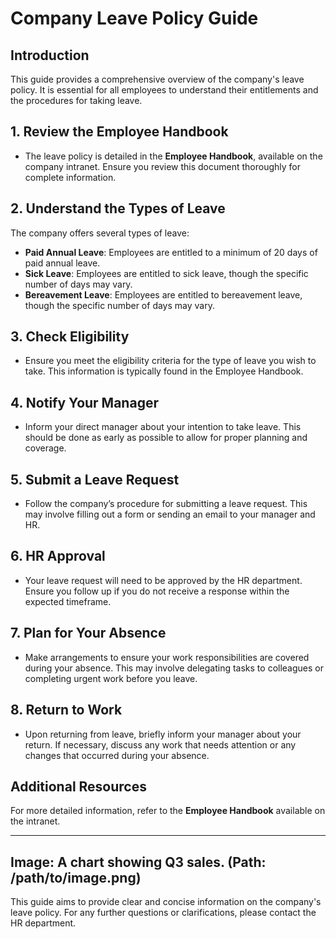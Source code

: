 # Company Leave Policy Guide

## Introduction
This guide provides a comprehensive overview of the company's leave policy. It is essential for all employees to understand their entitlements and the procedures for taking leave.

## 1. Review the Employee Handbook
- The leave policy is detailed in the **Employee Handbook**, available on the company intranet. Ensure you review this document thoroughly for complete information.

## 2. Understand the Types of Leave
The company offers several types of leave:
- **Paid Annual Leave**: Employees are entitled to a minimum of 20 days of paid annual leave.
- **Sick Leave**: Employees are entitled to sick leave, though the specific number of days may vary.
- **Bereavement Leave**: Employees are entitled to bereavement leave, though the specific number of days may vary.

## 3. Check Eligibility
- Ensure you meet the eligibility criteria for the type of leave you wish to take. This information is typically found in the Employee Handbook.

## 4. Notify Your Manager
- Inform your direct manager about your intention to take leave. This should be done as early as possible to allow for proper planning and coverage.

## 5. Submit a Leave Request
- Follow the company’s procedure for submitting a leave request. This may involve filling out a form or sending an email to your manager and HR.

## 6. HR Approval
- Your leave request will need to be approved by the HR department. Ensure you follow up if you do not receive a response within the expected timeframe.

## 7. Plan for Your Absence
- Make arrangements to ensure your work responsibilities are covered during your absence. This may involve delegating tasks to colleagues or completing urgent work before you leave.

## 8. Return to Work
- Upon returning from leave, briefly inform your manager about your return. If necessary, discuss any work that needs attention or any changes that occurred during your absence.

## Additional Resources
For more detailed information, refer to the **Employee Handbook** available on the intranet.

---

**Image:** A chart showing Q3 sales. (Path: /path/to/image.png)
---

This guide aims to provide clear and concise information on the company's leave policy. For any further questions or clarifications, please contact the HR department.